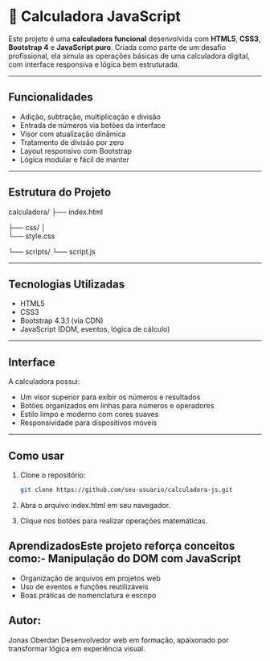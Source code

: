# 🧮 Calculadora JavaScript

Este projeto é uma **calculadora funcional** desenvolvida com **HTML5**, **CSS3**, **Bootstrap 4** e **JavaScript puro**. Criada como parte de um desafio profissional, ela simula as operações básicas de uma calculadora digital, com interface responsiva e lógica bem estruturada.

---

##  Funcionalidades

-  Adição, subtração, multiplicação e divisão
-  Entrada de números via botões da interface
-  Visor com atualização dinâmica
-  Tratamento de divisão por zero
-  Layout responsivo com Bootstrap
-  Lógica modular e fácil de manter

---

##  Estrutura do Projeto
calculadora/ 
├── index.html 

├── css/ │   
    └── style.css 

└── scripts/ 
    └── script.js


---

##  Tecnologias Utilizadas

- HTML5
- CSS3
- Bootstrap 4.3.1 (via CDN)
- JavaScript (DOM, eventos, lógica de cálculo)

---

##  Interface

A calculadora possui:
- Um visor superior para exibir os números e resultados
- Botões organizados em linhas para números e operadores
- Estilo limpo e moderno com cores suaves
- Responsividade para dispositivos móveis

---

##  Como usar

1. Clone o repositório:
   ```bash
   git clone https://github.com/seu-usuario/calculadora-js.git

2. Abra o arquivo index.html em seu navegador.

3. Clique nos botões para realizar operações matemáticas.

## AprendizadosEste projeto reforça conceitos como:- Manipulação do DOM com JavaScript
- Organização de arquivos em projetos web
- Uso de eventos e funções reutilizáveis
- Boas práticas de nomenclatura e escopo

## Autor: 
Jonas Oberdan
Desenvolvedor web em formação, apaixonado por transformar lógica em experiência visual.
